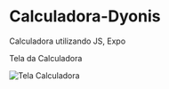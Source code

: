 # Calculadora-Dyonis
Calculadora utilizando JS, Expo

Tela da Calculadora

![Tela Calculadora](https://user-images.githubusercontent.com/88103391/156003912-5f2de0fb-ea15-4db6-816e-0cd97903f7f3.png)
